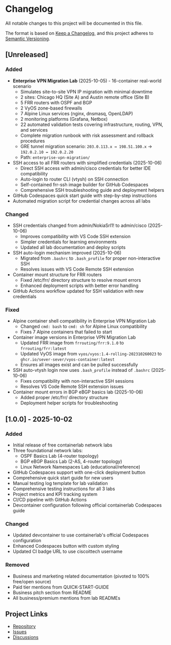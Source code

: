 # Changelog

All notable changes to this project will be documented in this file.

The format is based on [Keep a Changelog](https://keepachangelog.com/en/1.1.0/),
and this project adheres to [Semantic Versioning](https://semver.org/spec/v2.0.0.html).

## [Unreleased]

### Added
- **Enterprise VPN Migration Lab** (2025-10-05) - 16-container real-world scenario
  - Simulates site-to-site VPN IP migration with minimal downtime
  - 2 sites: Chicago HQ (Site A) and Austin remote office (Site B)
  - 5 FRR routers with OSPF and BGP
  - 2 VyOS zone-based firewalls
  - 7 Alpine Linux services (nginx, dnsmasq, OpenLDAP)
  - 2 monitoring platforms (Grafana, Netbox)
  - 22 automated validation tests covering infrastructure, routing, VPN, and services
  - Complete migration runbook with risk assessment and rollback procedures
  - GRE tunnel migration scenario: `203.0.113.x ↔ 198.51.100.x` → `192.0.2.10 ↔ 192.0.2.20`
  - Path: `enterprise-vpn-migration/`
- SSH access to all FRR routers with simplified credentials (2025-10-06)
  - Direct SSH access with admin/cisco credentials for better IDE compatibility
  - Auto-login to router CLI (vtysh) on SSH connection
  - Self-contained frr-ssh image builder for GitHub Codespaces
  - Comprehensive SSH troubleshooting guide and deployment helpers
- GitHub Codespaces quick start guide with step-by-step instructions
- Automated migration script for credential changes across all labs

### Changed
- SSH credentials changed from admin/NokiaSrl1! to admin/cisco (2025-10-06)
  - Improves compatibility with VS Code SSH extension
  - Simpler credentials for learning environments
  - Updated all lab documentation and deploy scripts
- SSH auto-login mechanism improved (2025-10-06)
  - Migrated from `.bashrc` to `.bash_profile` for proper non-interactive SSH
  - Resolves issues with VS Code Remote SSH extension
- Container mount structure for FRR routers
  - Fixed /etc/frr/ directory structure to resolve mount errors
  - Enhanced deployment scripts with better error handling
- GitHub Actions workflow updated for SSH validation with new credentials

### Fixed
- Alpine container shell compatibility in Enterprise VPN Migration Lab
  - Changed `cmd: bash` to `cmd: sh` for Alpine Linux compatibility
  - Fixes 7 Alpine containers that failed to start
- Container image versions in Enterprise VPN Migration Lab
  - Updated FRR image from `frrouting/frr:9.1.0` to `frrouting/frr:latest`
  - Updated VyOS image from `vyos/vyos:1.4-rolling-202310260023` to `ghcr.io/sever-sever/vyos-container:latest`
  - Ensures all images exist and can be pulled successfully
- SSH auto-vtysh login now uses `.bash_profile` instead of `.bashrc` (2025-10-06)
  - Fixes compatibility with non-interactive SSH sessions
  - Resolves VS Code Remote SSH extension issues
- Container mount errors in BGP eBGP basics lab (2025-10-06)
  - Added proper /etc/frr/ directory structure
  - Deployment helper scripts for troubleshooting

## [1.0.0] - 2025-10-02

### Added
- Initial release of free containerlab network labs
- Three foundational network labs:
  - OSPF Basics Lab (4-router topology)
  - BGP eBGP Basics Lab (2-AS, 4-router topology)
  - Linux Network Namespaces Lab (educational/reference)
- GitHub Codespaces support with one-click deployment button
- Comprehensive quick start guide for new users
- Manual testing log template for lab validation
- Comprehensive testing instructions for all 3 labs
- Project metrics and KPI tracking system
- CI/CD pipeline with GitHub Actions
- Devcontainer configuration following official containerlab Codespaces guide

### Changed
- Updated devcontainer to use containerlab's official Codespaces configuration
- Enhanced Codespaces button with custom styling
- Updated CI badge URL to use ciscoittech username

### Removed
- Business and marketing related documentation (pivoted to 100% free/open source)
- Paid tier mentions from QUICK-START-GUIDE
- Business pitch section from README
- All business/premium mentions from lab READMEs

## Project Links
- [Repository](https://github.com/ciscoittech/containerlab-free-labs)
- [Issues](https://github.com/ciscoittech/containerlab-free-labs/issues)
- [Discussions](https://github.com/ciscoittech/containerlab-free-labs/discussions)
